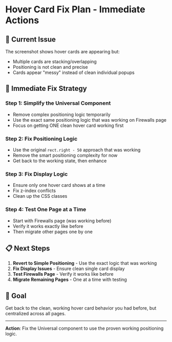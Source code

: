 # Hover Card Fix Plan - Immediate Actions

## 🚨 **Current Issue**
The screenshot shows hover cards are appearing but:
- Multiple cards are stacking/overlapping
- Positioning is not clean and precise
- Cards appear "messy" instead of clean individual popups

## 🔧 **Immediate Fix Strategy**

### **Step 1: Simplify the Universal Component**
- Remove complex positioning logic temporarily
- Use the exact same positioning logic that was working on Firewalls page
- Focus on getting ONE clean hover card working first

### **Step 2: Fix Positioning Logic**
- Use the original `rect.right - 50` approach that was working
- Remove the smart positioning complexity for now
- Get back to the working state, then enhance

### **Step 3: Fix Display Logic**
- Ensure only one hover card shows at a time
- Fix z-index conflicts
- Clean up the CSS classes

### **Step 4: Test One Page at a Time**
- Start with Firewalls page (was working before)
- Verify it works exactly like before
- Then migrate other pages one by one

## 📋 **Next Steps**

1. **Revert to Simple Positioning** - Use the exact logic that was working
2. **Fix Display Issues** - Ensure clean single card display
3. **Test Firewalls Page** - Verify it works like before
4. **Migrate Remaining Pages** - One at a time with testing

## 🎯 **Goal**
Get back to the clean, working hover card behavior you had before, but centralized across all pages.

---

**Action**: Fix the Universal component to use the proven working positioning logic.